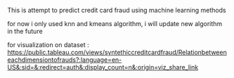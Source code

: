 This is attempt to predict credit card fraud using machine learning methods

for now i only used knn and kmeans algorithm, i will update new algorithm in the future

for visualization on dataset : 
https://public.tableau.com/views/syntethiccreditcardfraud/Relationbetweeneachdimensiontofrauds?:language=en-US&:sid=&:redirect=auth&:display_count=n&:origin=viz_share_link

